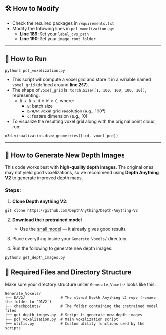 ## 🛠 How to Modify

- Check the required packages in `requirements.txt`
- Modify the following lines in `pcl_voxelization.py`:
  - **Line 189**: Set your `label_cvs_path`
  - **Line 190**: Set your `image_root_folder`

---


## 🚀 How to Run

```
python3 pcl_voxelization.py
```

- This script will compute a voxel grid and store it in a variable named `voxel_grid` (defined around **line 267**).
- The shape of `voxel_grid` is: `torch.Size([1, 100, 100, 100, 10])`, representing:
  - `B x D x H x W x C`, where:
    - `B`: batch size
    - `D/H/W`: voxel grid resolution (e.g., 100³)
    - `C`: feature dimension (e.g., 10)
- To visualize the resulting voxel grid along with the original point cloud, run:

```
o3d.visualization.draw_geometries([pcd, voxel_pcd])
```

---

## 🌊 How to Generate New Depth Images

This code works best with **high-quality depth images**. The original ones may not yield good voxelizations, so we recommend using **Depth Anything V2** to generate improved depth maps.

### Steps:

1. **Clone Depth Anything V2**:

```
git clone https://github.com/DepthAnything/Depth-Anything-V2
```

2. **Download their pretrained model**  
   - Use the [small model](https://github.com/DepthAnything/Depth-Anything-V2?tab=readme-ov-file#pre-trained-models) — it already gives good results.

3. Place everything inside your `Generate_Voxels/` directory.

4. Run the following to generate new depth images:

```
python3 get_depth_images.py
```

## 📁 Required Files and Directory Structure

Make sure your directory structure under `Generate_Voxels/` looks like this:

```
Generate_Voxels/
├── DAV2/                # The cloned Depth Anything V2 repo (rename the folder to 'DAV2')
├── checkpoints/         # The folder containing the pretrained model files
├── get_depth_images.py  # Script to generate new depth images
├── pcl_voxelization.py  # Main voxelization script
├── utilis.py            # Custom utility functions used by the scripts
```

